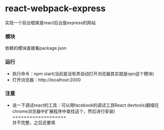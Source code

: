 # react-webpack-express
实现一个前台框架是react后台是express的网站
### 模块 
依赖的模块直接看package.json
### 运行 
* 执行命令：npm start(当前是没有弄自动打开浏览器其实就是opn这个模块)
* 打开浏览器：http://localhost:2000
### 注意
* 说一下调试react的工具：可以用facebook的调试工具React devtools(翻墙在chrome浏览器中扩展程序中查找这个，然后进行安装)
===================</br>
并不完整，之后还要填
